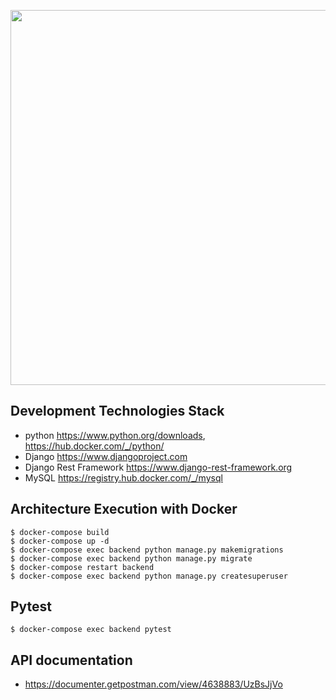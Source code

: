 <p align="center"><img src="https://miro.medium.com/max/724/1*lAMsvtB6afHwTQYCNM1xvw.png" width="600"></p>

## Development Technologies Stack
- python https://www.python.org/downloads, https://hub.docker.com/_/python/
- Django  https://www.djangoproject.com
- Django Rest Framework https://www.django-rest-framework.org
- MySQL https://registry.hub.docker.com/_/mysql
## Architecture Execution with Docker
```shell
$ docker-compose build 
$ docker-compose up -d 
$ docker-compose exec backend python manage.py makemigrations
$ docker-compose exec backend python manage.py migrate
$ docker-compose restart backend
$ docker-compose exec backend python manage.py createsuperuser
```
## Pytest

```shell
$ docker-compose exec backend pytest
```
## API documentation

- https://documenter.getpostman.com/view/4638883/UzBsJjVo

